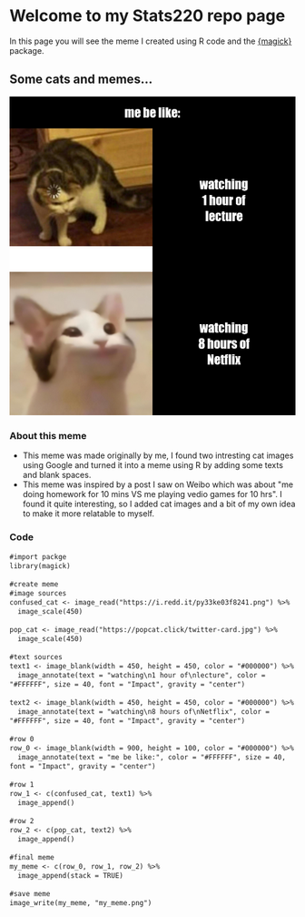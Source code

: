 # Welcome to my Stats220 repo page
In this page you will see the meme I created using R code and the [{magick}](https://cran.r-project.org/web/packages/magick/vignettes/intro.html) package.

## Some cats and memes... 
![](my_meme.png)

### About this meme
* This meme was made originally by me, I found two intresting cat images using Google and turned it into a meme using R by adding some texts and blank spaces.
* This meme was inspired by a post I saw on Weibo which was about "me doing homework for 10 mins VS me playing vedio games for 10 hrs". I found it quite interesting, so I added cat images and a bit of my own idea to make it more relatable to myself. 

### Code
```
#import packge
library(magick)

#create meme
#image sources
confused_cat <- image_read("https://i.redd.it/py33ke03f8241.png") %>%
  image_scale(450)

pop_cat <- image_read("https://popcat.click/twitter-card.jpg") %>%
  image_scale(450)

#text sources
text1 <- image_blank(width = 450, height = 450, color = "#000000") %>%
  image_annotate(text = "watching\n1 hour of\nlecture", color = "#FFFFFF", size = 40, font = "Impact", gravity = "center")

text2 <- image_blank(width = 450, height = 450, color = "#000000") %>%
  image_annotate(text = "watching\n8 hours of\nNetflix", color = "#FFFFFF", size = 40, font = "Impact", gravity = "center")

#row 0
row_0 <- image_blank(width = 900, height = 100, color = "#000000") %>%
  image_annotate(text = "me be like:", color = "#FFFFFF", size = 40, font = "Impact", gravity = "center")

#row 1
row_1 <- c(confused_cat, text1) %>%
  image_append()

#row 2
row_2 <- c(pop_cat, text2) %>%
  image_append()

#final meme
my_meme <- c(row_0, row_1, row_2) %>%
  image_append(stack = TRUE)

#save meme
image_write(my_meme, "my_meme.png")

```
